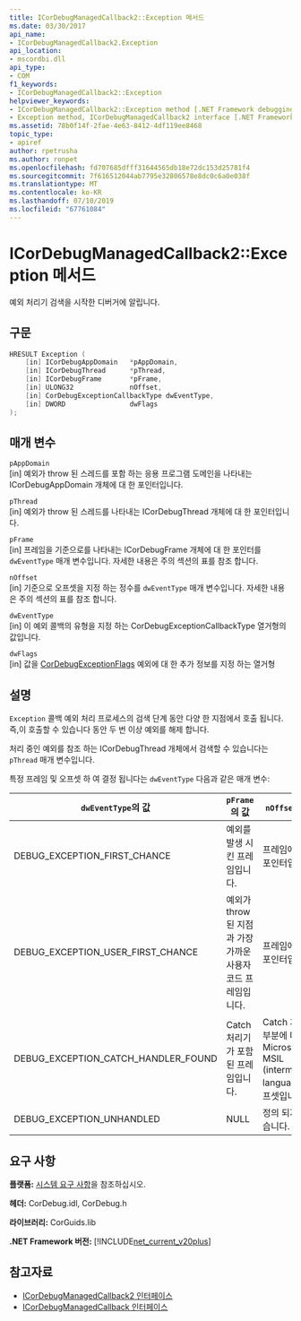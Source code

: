 ```yaml
---
title: ICorDebugManagedCallback2::Exception 메서드
ms.date: 03/30/2017
api_name:
- ICorDebugManagedCallback2.Exception
api_location:
- mscordbi.dll
api_type:
- COM
f1_keywords:
- ICorDebugManagedCallback2::Exception
helpviewer_keywords:
- ICorDebugManagedCallback2::Exception method [.NET Framework debugging]
- Exception method, ICorDebugManagedCallback2 interface [.NET Framework debugging]
ms.assetid: 78b0f14f-2fae-4e63-8412-4df119ee8468
topic_type:
- apiref
author: rpetrusha
ms.author: ronpet
ms.openlocfilehash: fd707685dfff31644565db18e72dc153d25781f4
ms.sourcegitcommit: 7f616512044ab7795e32806578e8dc0c6a0e038f
ms.translationtype: MT
ms.contentlocale: ko-KR
ms.lasthandoff: 07/10/2019
ms.locfileid: "67761084"
---
```

# <a name="icordebugmanagedcallback2exception-method"></a>ICorDebugManagedCallback2::Exception 메서드
예외 처리기 검색을 시작한 디버거에 알립니다.  
  
## <a name="syntax"></a>구문  
  
```cpp  
HRESULT Exception (  
    [in] ICorDebugAppDomain   *pAppDomain,  
    [in] ICorDebugThread      *pThread,  
    [in] ICorDebugFrame       *pFrame,  
    [in] ULONG32              nOffset,  
    [in] CorDebugExceptionCallbackType dwEventType,  
    [in] DWORD                dwFlags  
);  
```  
  
## <a name="parameters"></a>매개 변수  
 `pAppDomain`  
 [in] 예외가 throw 된 스레드를 포함 하는 응용 프로그램 도메인을 나타내는 ICorDebugAppDomain 개체에 대 한 포인터입니다.  
  
 `pThread`  
 [in] 예외가 throw 된 스레드를 나타내는 ICorDebugThread 개체에 대 한 포인터입니다.  
  
 `pFrame`  
 [in] 프레임을 기준으로를 나타내는 ICorDebugFrame 개체에 대 한 포인터를 `dwEventType` 매개 변수입니다. 자세한 내용은 주의 섹션의 표를 참조 합니다.  
  
 `nOffset`  
 [in] 기준으로 오프셋을 지정 하는 정수를 `dwEventType` 매개 변수입니다. 자세한 내용은 주의 섹션의 표를 참조 합니다.  
  
 `dwEventType`  
 [in] 이 예외 콜백의 유형을 지정 하는 CorDebugExceptionCallbackType 열거형의 값입니다.  
  
 `dwFlags`  
 [in] 값을 [CorDebugExceptionFlags](../../../../docs/framework/unmanaged-api/debugging/cordebugexceptionflags-enumeration.md) 예외에 대 한 추가 정보를 지정 하는 열거형  
  
## <a name="remarks"></a>설명  
 `Exception` 콜백 예외 처리 프로세스의 검색 단계 동안 다양 한 지점에서 호출 됩니다. 즉,이 호출할 수 있습니다 동안 두 번 이상 예외를 해제 합니다.  
  
 처리 중인 예외를 참조 하는 ICorDebugThread 개체에서 검색할 수 있습니다는 `pThread` 매개 변수입니다.  
  
 특정 프레임 및 오프셋 하 여 결정 됩니다는 `dwEventType` 다음과 같은 매개 변수:  
  
|`dwEventType`의 값|`pFrame`의 값|`nOffset`의 값|  
|----------------------------|-----------------------|------------------------|  
|DEBUG_EXCEPTION_FIRST_CHANCE|예외를 발생 시킨 프레임입니다.|프레임에 명령 포인터입니다.|  
|DEBUG_EXCEPTION_USER_FIRST_CHANCE|예외가 throw 된 지점과 가장 가까운 사용자 코드 프레임입니다.|프레임에 명령 포인터입니다.|  
|DEBUG_EXCEPTION_CATCH_HANDLER_FOUND|Catch 처리기가 포함 된 프레임입니다.|Catch 처리기 부분에 대 한 Microsoft MSIL (intermediate language) 오프셋입니다.|  
|DEBUG_EXCEPTION_UNHANDLED|NULL|정의 되지 않았습니다.|  
  
## <a name="requirements"></a>요구 사항  
 **플랫폼:** [시스템 요구 사항](../../../../docs/framework/get-started/system-requirements.md)을 참조하십시오.  
  
 **헤더:** CorDebug.idl, CorDebug.h  
  
 **라이브러리:** CorGuids.lib  
  
 **.NET Framework 버전:** [!INCLUDE[net_current_v20plus](../../../../includes/net-current-v20plus-md.md)]  
  
## <a name="see-also"></a>참고자료

- [ICorDebugManagedCallback2 인터페이스](../../../../docs/framework/unmanaged-api/debugging/icordebugmanagedcallback2-interface.md)
- [ICorDebugManagedCallback 인터페이스](../../../../docs/framework/unmanaged-api/debugging/icordebugmanagedcallback-interface.md)
